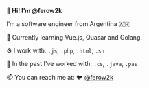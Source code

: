 **👋 Hi! I’m @ferow2k** 

I’m a software engineer from Argentina 🇦🇷

🌱 Currently learning Vue.js, Quasar and Golang.

⚙️ I work with: `.js`, `.php`, `.html`, `.sh`

💾 In the past I've worked with: `.cs`, `.java`, `.pas`

📫 You can reach me at: 🐦 [@ferow2k](https://twitter.com/ferow2k)
